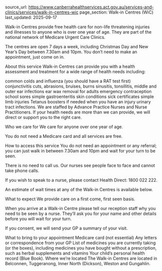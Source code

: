source_url: https://www.canberrahealthservices.act.gov.au/services-and-clinics/services/walk-in-centres-wic
page_section: Walk-in Centres (WiC)
last_updated: 2025-09-17

Walk-in Centres provide free health care for non-life threatening injuries and illnesses to anyone who is over one year of age. They are part of the national network of Medicare Urgent Care Clinics.

The centres are open 7 days a week, including Christmas Day and New Year’s Day between 7.30am and 10pm. You don’t need to make an appointment, just come on in.

About this service
Walk-in Centres can provide you with a health assessment and treatment for a wide range of health needs including:

common colds and influenza (you should have a RAT test first)
conjunctivitis
cuts, abrasions, bruises, burns
sinusitis, tonsillitis, middle and outer ear infections
ear wax removal for adults
emergency contraception
school sores
simple gastroenteritis
skin conditions
sick certificates
simple limb injuries
Tetanus boosters if needed when you have an injury
urinary tract infections.
We are staffed by Advance Practice Nurses and Nurse Practitioners. If your health needs are more than we can provide, we will direct or support you to the right care.

Who we care for
We care for anyone over one year of age.

You do not need a Medicare card and all services are free.

How to access this service
You do not need an appointment or any referral; you can just walk in between 7.30am and 10pm and wait for your turn to be seen.

There is no need to call us. Our nurses see people face to face and cannot take phone calls.

If you wish to speak to a nurse, please contact Health Direct: 1800 022 222.

An estimate of wait times at any of the Walk-in Centres is available below.

What to expect
We provide care on a first come, first seen basis.

When you arrive at a Walk-in Centre please tell our reception staff why you need to be seen by a nurse. They’ll ask you for your name and other details before you will wait for your turn.

If you consent, we will send your GP a summary of your visit.

What to bring to your appointment
Medicare card (not essential)
Any letters or correspondence from your GP
List of medicines you are currently taking (or the boxes), including medicines you have bought without a prescription, such as herbal supplements and vitamins
Your child’s personal health record (Blue Book).
Where we’re located
The Walk-in Centres are located in Belconnen, Tuggeranong, Inner North (Dickson), Weston and Gungahlin.